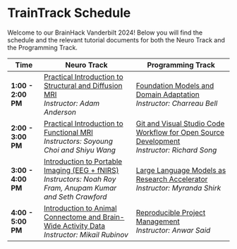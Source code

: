 # TrainTrack Schedule

Welcome to our BrainHack Vanderbilt 2024! Below you will find the schedule and the relevant tutorial documents for both the Neuro Track and the Programming Track.

| Time          | Neuro Track | Programming Track |
|---------------|-------------|-------------------|
| **1:00 - 2:00 PM** | [Practical Introduction to Structural and Diffusion MRI](#link-to-structural-MRI-document) <br> _Instructor: Adam Anderson_ | [Foundation Models and Domain Adaptation](#link-to-foundation-models-document) <br> _Instructor: Charreau Bell_ |
| **2:00 - 3:00 PM** | [Practical Introduction to Functional MRI](#link-to-functional-MRI-document) <br> _Instructors: Soyoung Choi and Shiyu Wang_ | [Git and Visual Studio Code Workflow for Open Source Development](https://github.com/brainhack-vandy/git-vscode-workflow-for-open-source-development) <br> _Instructor: Richard Song_ |
| **3:00 - 4:00 PM** | [Introduction to Portable Imaging (EEG + fNIRS)](#link-to-portable-imaging-document) <br> _Instructors: Noah Roy Fram, Anupam Kumar and Seth Crawford_ | [Large Language Models as Research Accelerator](#link-to-large-language-models-document) <br> _Instructor: Myranda Shirk_ |
| **4:00 - 5:00 PM** | [Introduction to Animal Connectome and Brain-Wide Activity Data](#link-to-calcium-imaging-document) <br> _Instructor: Mikail Rubinov_ | [Reproducible Project Management](#link-to-project-management-document) <br> _Instructor: Anwar Said_ |
